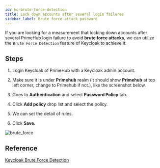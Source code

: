 ```yaml
---
id: kc-brute-force-detection
title: Lock down accounts after several login failures
sidebar_label: Brute force attack password
---
```


If you are looking for a measurement that locking down accounts after several PrimeHub login failure to avoid **brute force attacks**, we can utilize the `Brute Force Detection` feature of Keycloak to achieve it.

## Steps

1. Login Keycloak of PrimeHub with a Keycloak admin account.

2. Make sure it is under **Primehub** realm (it should show **Primehub** at top left corner, change to Primehub if not.), like the screenshot below.

3. Goes to **Authentication** and select **Password Policy** tab.

4. Click **Add policy** drop list and select the policy.
   
5. We can set the detail of rules.
   
6. Click **Save**.

![brute_force](assets/kc_brute_force_detection.png)

## Reference

[Keycloak Brute Force Detection](https://www.keycloak.org/docs/latest/server_admin/#password-guess-brute-force-attacks)

